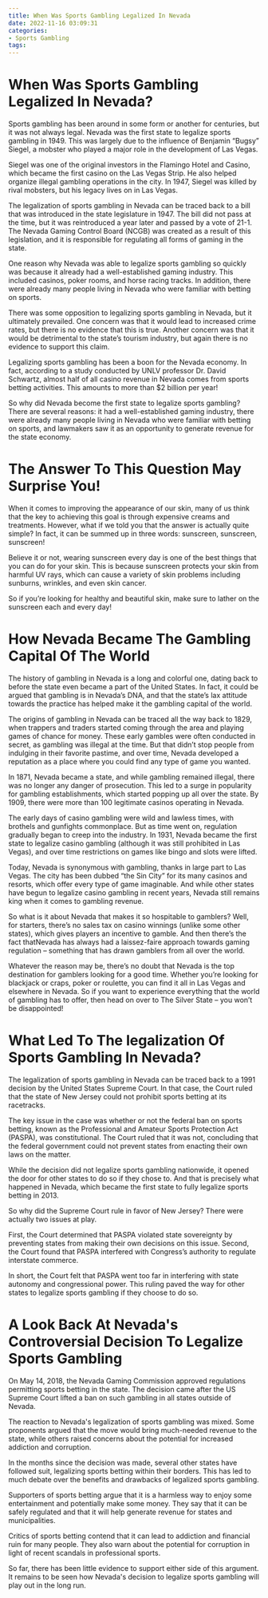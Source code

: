 ```yaml
---
title: When Was Sports Gambling Legalized In Nevada
date: 2022-11-16 03:09:31
categories:
- Sports Gambling
tags:
---
```



#  When Was Sports Gambling Legalized In Nevada?

Sports gambling has been around in some form or another for centuries, but it was not always legal. Nevada was the first state to legalize sports gambling in 1949. This was largely due to the influence of Benjamin “Bugsy” Siegel, a mobster who played a major role in the development of Las Vegas.

Siegel was one of the original investors in the Flamingo Hotel and Casino, which became the first casino on the Las Vegas Strip. He also helped organize illegal gambling operations in the city. In 1947, Siegel was killed by rival mobsters, but his legacy lives on in Las Vegas.

The legalization of sports gambling in Nevada can be traced back to a bill that was introduced in the state legislature in 1947. The bill did not pass at the time, but it was reintroduced a year later and passed by a vote of 21-1. The Nevada Gaming Control Board (NCGB) was created as a result of this legislation, and it is responsible for regulating all forms of gaming in the state.

One reason why Nevada was able to legalize sports gambling so quickly was because it already had a well-established gaming industry. This included casinos, poker rooms, and horse racing tracks. In addition, there were already many people living in Nevada who were familiar with betting on sports.

There was some opposition to legalizing sports gambling in Nevada, but it ultimately prevailed. One concern was that it would lead to increased crime rates, but there is no evidence that this is true. Another concern was that it would be detrimental to the state’s tourism industry, but again there is no evidence to support this claim.

Legalizing sports gambling has been a boon for the Nevada economy. In fact, according to a study conducted by UNLV professor Dr. David Schwartz, almost half of all casino revenue in Nevada comes from sports betting activities. This amounts to more than $2 billion per year!

So why did Nevada become the first state to legalize sports gambling? There are several reasons: it had a well-established gaming industry, there were already many people living in Nevada who were familiar with betting on sports, and lawmakers saw it as an opportunity to generate revenue for the state economy.

#  The Answer To This Question May Surprise You!

When it comes to improving the appearance of our skin, many of us think that the key to achieving this goal is through expensive creams and treatments. However, what if we told you that the answer is actually quite simple? In fact, it can be summed up in three words: sunscreen, sunscreen, sunscreen!

Believe it or not, wearing sunscreen every day is one of the best things that you can do for your skin. This is because sunscreen protects your skin from harmful UV rays, which can cause a variety of skin problems including sunburns, wrinkles, and even skin cancer.

So if you’re looking for healthy and beautiful skin, make sure to lather on the sunscreen each and every day!

#  How Nevada Became The Gambling Capital Of The World

The history of gambling in Nevada is a long and colorful one, dating back to before the state even became a part of the United States. In fact, it could be argued that gambling is in Nevada’s DNA, and that the state’s lax attitude towards the practice has helped make it the gambling capital of the world.

The origins of gambling in Nevada can be traced all the way back to 1829, when trappers and traders started coming through the area and playing games of chance for money. These early gambles were often conducted in secret, as gambling was illegal at the time. But that didn’t stop people from indulging in their favorite pastime, and over time, Nevada developed a reputation as a place where you could find any type of game you wanted.

In 1871, Nevada became a state, and while gambling remained illegal, there was no longer any danger of prosecution. This led to a surge in popularity for gambling establishments, which started popping up all over the state. By 1909, there were more than 100 legitimate casinos operating in Nevada.

The early days of casino gambling were wild and lawless times, with brothels and gunfights commonplace. But as time went on, regulation gradually began to creep into the industry. In 1931, Nevada became the first state to legalize casino gambling (although it was still prohibited in Las Vegas), and over time restrictions on games like bingo and slots were lifted.

Today, Nevada is synonymous with gambling, thanks in large part to Las Vegas. The city has been dubbed “the Sin City” for its many casinos and resorts, which offer every type of game imaginable. And while other states have begun to legalize casino gambling in recent years, Nevada still remains king when it comes to gambling revenue.

So what is it about Nevada that makes it so hospitable to gamblers? Well, for starters, there’s no sales tax on casino winnings (unlike some other states), which gives players an incentive to gamble. And then there’s the fact thatNevada has always had a laissez-faire approach towards gaming regulation – something that has drawn gamblers from all over the world.

Whatever the reason may be, there’s no doubt that Nevada is the top destination for gamblers looking for a good time. Whether you’re looking for blackjack or craps, poker or roulette, you can find it all in Las Vegas and elsewhere in Nevada. So if you want to experience everything that the world of gambling has to offer, then head on over to The Silver State – you won’t be disappointed!

#  What Led To The legalization Of Sports Gambling In Nevada?

The legalization of sports gambling in Nevada can be traced back to a 1991 decision by the United States Supreme Court. In that case, the Court ruled that the state of New Jersey could not prohibit sports betting at its racetracks.

The key issue in the case was whether or not the federal ban on sports betting, known as the Professional and Amateur Sports Protection Act (PASPA), was constitutional. The Court ruled that it was not, concluding that the federal government could not prevent states from enacting their own laws on the matter.

While the decision did not legalize sports gambling nationwide, it opened the door for other states to do so if they chose to. And that is precisely what happened in Nevada, which became the first state to fully legalize sports betting in 2013.

So why did the Supreme Court rule in favor of New Jersey? There were actually two issues at play.

First, the Court determined that PASPA violated state sovereignty by preventing states from making their own decisions on this issue. Second, the Court found that PASPA interfered with Congress’s authority to regulate interstate commerce.

In short, the Court felt that PASPA went too far in interfering with state autonomy and congressional power. This ruling paved the way for other states to legalize sports gambling if they choose to do so.

#  A Look Back At Nevada's Controversial Decision To Legalize Sports Gambling

On May 14, 2018, the Nevada Gaming Commission approved regulations permitting sports betting in the state. The decision came after the US Supreme Court lifted a ban on such gambling in all states outside of Nevada.

The reaction to Nevada's legalization of sports gambling was mixed. Some proponents argued that the move would bring much-needed revenue to the state, while others raised concerns about the potential for increased addiction and corruption.

In the months since the decision was made, several other states have followed suit, legalizing sports betting within their borders. This has led to much debate over the benefits and drawbacks of legalized sports gambling.

Supporters of sports betting argue that it is a harmless way to enjoy some entertainment and potentially make some money. They say that it can be safely regulated and that it will help generate revenue for states and municipalities.

Critics of sports betting contend that it can lead to addiction and financial ruin for many people. They also warn about the potential for corruption in light of recent scandals in professional sports.

So far, there has been little evidence to support either side of this argument. It remains to be seen how Nevada's decision to legalize sports gambling will play out in the long run.